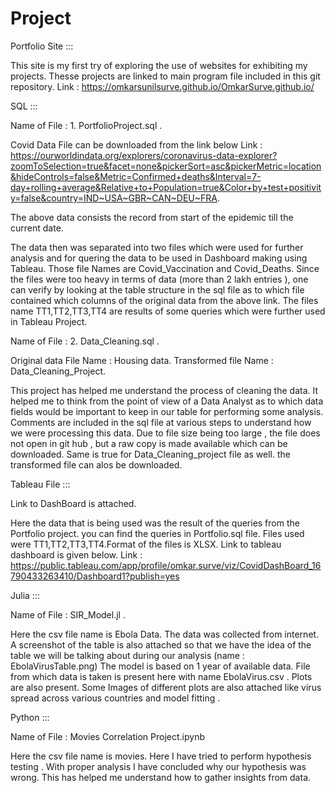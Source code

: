 # Project


Portfolio Site :::

This site is my first try of exploring the use of websites for exhibiting my projects. Thesse projects are linked to main program file included in this git repository.
Link : https://omkarsunilsurve.github.io/OmkarSurve.github.io/


SQL :::

Name of File : 1. PortfolioProject.sql  .

Covid Data File can be downloaded from the link below
Link : https://ourworldindata.org/explorers/coronavirus-data-explorer?zoomToSelection=true&facet=none&pickerSort=asc&pickerMetric=location&hideControls=false&Metric=Confirmed+deaths&Interval=7-day+rolling+average&Relative+to+Population=true&Color+by+test+positivity=false&country=IND~USA~GBR~CAN~DEU~FRA.

The above data consists the record from start of the epidemic till the current date.

The data then was separated into two files which were used for further analysis and for quering the data to be used in Dashboard making using Tableau.
Those file Names are Covid_Vaccination and Covid_Deaths. Since the files were too heavy in terms of data (more than 2 lakh entries ), one can verify by looking at the table structure in the sql file as to which file contained which columns of the original data from the above link.
The files name TT1,TT2,TT3,TT4 are results of some queries which were further used in Tableau Project.

Name of File : 2. Data_Cleaning.sql   .

Original data File Name : Housing data.
Transformed file Name : Data_Cleaning_Project.

This project has helped me understand the process of cleaning the data. It helped me to think from the point of view of a Data Analyst as to which data fields would be important to keep in our table for performing some analysis. Comments are included in the sql file at various steps to understand how we were processing this data.
Due to file size being too large , the file does not open in git hub , but a raw copy is made available which can be downloaded. Same is true for Data_Cleaning_project file as well. the transformed file can alos be downloaded.

Tableau File ::: 

Link to DashBoard is attached.

Here the data that is being used was the result of the queries from the Portfolio project. you can find the queries in Portfolio.sql file.
Files used were TT1,TT2,TT3,TT4.Format of the files is XLSX. Link to tableau dashboard is given below.
Link : https://public.tableau.com/app/profile/omkar.surve/viz/CovidDashBoard_16790433263410/Dashboard1?publish=yes



Julia :::

Name of File : SIR_Model.jl  .

Here the csv file name is Ebola Data. The data was collected from internet. A screenshot of the table is also attached so that we have the idea of the table we will be talking about during our analysis (name  : EbolaVirusTable.png)
The model is based on 1 year of available data. File from which data is taken is present here with name EbolaVirus.csv .
Plots are also present. Some Images of different plots are also attached like virus spread across various countries and model fitting .



Python :::

Name of File : Movies Correlation Project.ipynb

Here the csv file name is movies. Here I have tried to perform hypothesis testing . With proper analysis I have concluded why our hypothesis was wrong. This has helped me understand how to gather insights from data.



